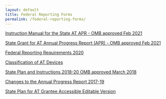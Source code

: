 ```yaml
---
layout: default
title: Federal Reporting Forms
permalink: /federal-reporting-forms/
---
```

<div class="container">
  <div class="row">
<div class="col-12">

<p><a href="/assets/2024/2024-AT-APR-Instruction-Manual-Final.pdf" target="_blank" ><i class="fa fa-download" aria-hidden="true"></i> Instruction Manual for the State AT APR - OMB approved Feb 2021</a>&nbsp;</p>

<p><a href="/assets/2024/2024-AT-APR-Instrument-Final.pdf" target="_blank" ><i class="fa fa-download" aria-hidden="true"></i> State Grant for AT Annual Progress Report (APR) - OMB approved Feb 2021</a>&nbsp;</p>

<p><a href="/assets/files/Federal_Reporting_Requirements Table_2020.docx" target="_blank" ><i class="fa fa-download" aria-hidden="true"></i> Federal Reporting Requirements 2020</a>&nbsp;</p>

<p><a href="/assets/files/Classification_of_AT_Devices Taxonomy_Aug_2019.docx" target="_blank" ><i class="fa fa-download" aria-hidden="true"></i> Classification of AT Devices</a>&nbsp;</p>

<p><a href="/assets/files/State-Plan-for-AT-and-Instructions-2018-2020.pdf" target="_blank" ><i class="fa fa-download" aria-hidden="true"></i> State Plan and Instructions 2018-20 OMB approved March 2018</a>&nbsp;</p>

<p><a href="/assets/files/Changes-to-the-Annual-Progress-Report-2017-19.docx" target="_blank" ><i class="fa fa-download" aria-hidden="true"></i> Changes to the Annual Progress Report 2017-19</a></p>

<p><a href="/assets/files/State_Plan_for_AT_Grantee.docx" target="_blank" ><i class="fa fa-download" aria-hidden="true"></i> State Plan for AT Grantee Accessible Editable Version

</a></p>

</div>
</div>
</div>
